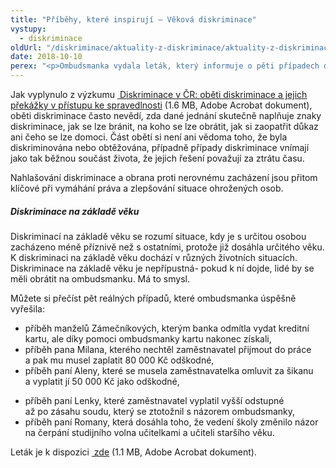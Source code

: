 ```yaml
---
title: "Příběhy, které inspirují – Věková diskriminace"
vystupy:
  - diskriminace
oldUrl: "/diskriminace/aktuality-z-diskriminace/aktuality-z-diskriminace-2018/pribehy-ktere-inspiruji-vekova-diskriminace/"
date: 2018-10-10
perex: "<p>Ombudsmanka vydala leták, který informuje o pěti případech diskriminace na základě věku, které v uplynulých letech řešila a v nichž se podařilo zajistit nápravu.</p>"
---
```


<!-- imported from the old website -->

<p>Jak vyplynulo z výzkumu <a title="Otevření do nového okna" href="/uploads-import/ESO/CZ_Diskriminace_v_CR_vyzkum_01.pdf" target="_blank"> Diskriminace v ČR: oběti diskriminace a jejich překážky v přístupu ke spravedlnosti</a> (1.6 MB, Adobe Acrobat dokument), oběti diskriminace často nevědí, zda dané jednání skutečně naplňuje znaky diskriminace, jak se lze bránit, na koho se lze obrátit, jak si zaopatřit důkaz ani čeho se lze domoci. Část obětí si není ani vědoma toho, že byla diskriminována nebo obtěžována, případně případy diskriminace vnímají jako tak běžnou součást života, že jejich řešení považují za ztrátu času.</p> <p>Nahlašování diskriminace a obrana proti nerovnému zacházení jsou přitom klíčové při vymáhání práva a zlepšování situace ohrožených osob.</p> <h5>Diskriminace na základě věku </h5> <p>Diskriminací na základě věku se rozumí situace, kdy je s určitou osobou zacházeno méně příznivě než s ostatními, protože již dosáhla určitého věku. K diskriminaci na základě věku dochází v různých životních situacích. Diskriminace na základě věku je nepřípustná- pokud k ní dojde, lidé by se měli obrátit na ombudsmanku. Má to smysl.</p> <p>Můžete si přečíst pět reálných případů, které ombudsmanka úspěšně vyřešila:</p><ul><li>příběh manželů Zámečníkových, kterým banka odmítla vydat kreditní kartu, ale díky pomoci ombudsmanky kartu nakonec získali,</li><li>příběh pana Milana, kterého nechtěl zaměstnavatel přijmout do práce a pak mu musel zaplatit 80 000 Kč odškodné,</li><li>příběh paní Aleny, které se musela zaměstnavatelka omluvit za šikanu a vyplatit jí 50 000 Kč jako odškodné,</li></ul><ul><li>příběh paní Lenky, které zaměstnavatel vyplatil vyšší odstupné až po zásahu soudu, který se ztotožnil s názorem ombudsmanky,</li><li>příběh paní Romany, která dosáhla toho, že vedení školy změnilo názor na čerpání studijního volna učitelkami a učiteli staršího věku.</li></ul> <p>Leták je k dispozici <a title="Otevření do nového okna" href="/uploads-import/Letaky/Diskriminace-z-duvodu-veku.pdf" target="_blank"> zde</a> (1.1 MB, Adobe Acrobat dokument).</p>
